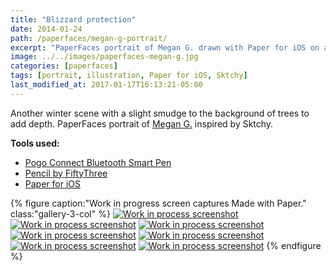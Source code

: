 ```yaml
---
title: "Blizzard protection"
date: 2014-01-24
path: /paperfaces/megan-g-portrait/
excerpt: "PaperFaces portrait of Megan G. drawn with Paper for iOS on an iPad."
image: ../../images/paperfaces-megan-g.jpg
categories: [paperfaces]
tags: [portrait, illustration, Paper for iOS, Sktchy]
last_modified_at: 2017-01-17T16:13:21-05:00
---
```


Another winter scene with a slight smudge to the background of trees to add depth. PaperFaces portrait of [Megan G.](https://sktchy.com/ZRLqgC) inspired by Sktchy.

**Tools used:**

- [Pogo Connect Bluetooth Smart Pen](https://www.amazon.com/gp/product/B009K448L4/ref=as_li_ss_tl?ie=UTF8&camp=1789&creative=390957&creativeASIN=B009K448L4&linkCode=as2&tag=mademist-20)
- [Pencil by FiftyThree](https://www.amazon.com/FiftyThree-Digital-Stylus-Pencil-iPhone/dp/B01JJBUYR4/ref=as_li_ss_tl?keywords=pencil+53&qid=1550586265&s=gateway&sr=8-3&linkCode=ll1&tag=mademist-20&linkId=0134793cb840affff60f2e45a7f64678&language=en_US)
- [Paper for iOS](https://paper.bywetransfer.com/)

{% figure caption:"Work in progress screen captures Made with Paper." class:"gallery-3-col" %}
[![Work in process screenshot](../../images/paperfaces-megan-g-process-1-600.jpg)](../../images/paperfaces-megan-g-process-1-lg.jpg)
[![Work in process screenshot](../../images/paperfaces-megan-g-process-2-600.jpg)](../../images/paperfaces-megan-g-process-2-lg.jpg)
[![Work in process screenshot](../../images/paperfaces-megan-g-process-3-600.jpg)](../../images/paperfaces-megan-g-process-3-lg.jpg)
[![Work in process screenshot](../../images/paperfaces-megan-g-process-4-600.jpg)](../../images/paperfaces-megan-g-process-4-lg.jpg)
[![Work in process screenshot](../../images/paperfaces-megan-g-process-5-600.jpg)](../../images/paperfaces-megan-g-process-5-lg.jpg)
[![Work in process screenshot](../../images/paperfaces-megan-g-process-6-600.jpg)](../../images/paperfaces-megan-g-process-6-lg.jpg)
[![Work in process screenshot](../../images/paperfaces-megan-g-process-7-600.jpg)](../../images/paperfaces-megan-g-process-7-lg.jpg)
{% endfigure %}
